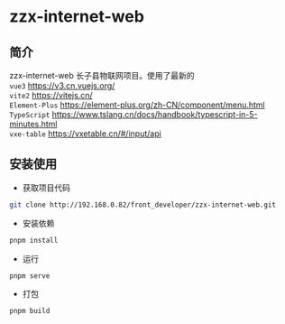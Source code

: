<h1>zzx-internet-web</h1>

## 简介

zzx-internet-web 长子县物联网项目。使用了最新的  
`vue3` <https://v3.cn.vuejs.org/>  
`vite2` <https://vitejs.cn/>  
`Element-Plus` <https://element-plus.org/zh-CN/component/menu.html>  
`TypeScript` <https://www.tslang.cn/docs/handbook/typescript-in-5-minutes.html>  
`vxe-table` <https://vxetable.cn/#/input/api>

## 安装使用

-   获取项目代码

```bash
git clone http://192.168.0.82/front_developer/zzx-internet-web.git
```

-   安装依赖

```bash
pnpm install
```

-   运行

```bash
pnpm serve
```

-   打包

```bash
pnpm build
```
